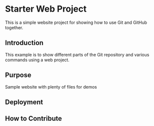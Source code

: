 # Starter Web Project

This is a simple website project for showing how to use Git and GitHub together.

## Introduction

This example is to show different parts of the Git repository and various commands using a web project.

## Purpose
Sample website with plenty of files for demos

## Deployment

## How to Contribute
